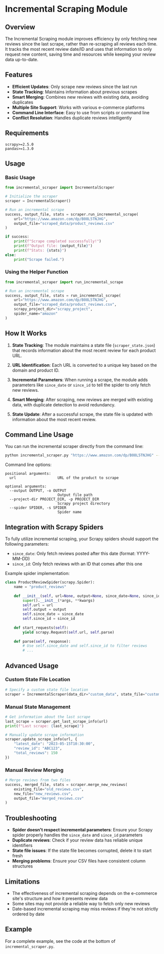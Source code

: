 # Incremental Scraping Module

## Overview

The Incremental Scraping module improves efficiency by only fetching new reviews since the last scrape, rather than re-scraping all reviews each time. It tracks the most recent review date/ID and uses that information to only request new content, saving time and resources while keeping your review data up-to-date.

## Features

- **Efficient Updates**: Only scrape new reviews since the last run
- **State Tracking**: Maintains information about previous scrapes
- **Smart Merging**: Combines new reviews with existing data, avoiding duplicates
- **Multiple Site Support**: Works with various e-commerce platforms
- **Command Line Interface**: Easy to use from scripts or command line
- **Conflict Resolution**: Handles duplicate reviews intelligently

## Requirements

```
scrapy>=2.5.0
pandas>=1.3.0
```

## Usage

### Basic Usage

```python
from incremental_scraper import IncrementalScraper

# Initialize the scraper
scraper = IncrementalScraper()

# Run an incremental scrape
success, output_file, stats = scraper.run_incremental_scrape(
    url="https://www.amazon.com/dp/B08L5TNJHG",
    output_file="scraped_data/product_reviews.csv"
)

if success:
    print(f"Scrape completed successfully!")
    print(f"Output file: {output_file}")
    print(f"Stats: {stats}")
else:
    print("Scrape failed.")
```

### Using the Helper Function

```python
from incremental_scraper import run_incremental_scrape

# Run an incremental scrape
success, output_file, stats = run_incremental_scrape(
    url="https://www.amazon.com/dp/B08L5TNJHG",
    output_file="scraped_data/product_reviews.csv",
    scrapy_project_dir="scrapy_project",
    spider_name="amazon"
)
```

## How It Works

1. **State Tracking**: The module maintains a state file (`scraper_state.json`) that records information about the most recent review for each product URL.

2. **URL Identification**: Each URL is converted to a unique key based on the domain and product ID.

3. **Incremental Parameters**: When running a scrape, the module adds parameters like `since_date` or `since_id` to tell the spider to only fetch new reviews.

4. **Smart Merging**: After scraping, new reviews are merged with existing data, with duplicate detection to avoid redundancy.

5. **State Update**: After a successful scrape, the state file is updated with information about the most recent review.

## Command Line Usage

You can run the incremental scraper directly from the command line:

```bash
python incremental_scraper.py "https://www.amazon.com/dp/B08L5TNJHG" --output scraped_data/product_reviews.csv
```

Command line options:

```
positional arguments:
  url                   URL of the product to scrape

optional arguments:
  --output OUTPUT, -o OUTPUT
                        Output file path
  --project-dir PROJECT_DIR, -p PROJECT_DIR
                        Scrapy project directory
  --spider SPIDER, -s SPIDER
                        Spider name
```

## Integration with Scrapy Spiders

To fully utilize incremental scraping, your Scrapy spiders should support the following parameters:

- `since_date`: Only fetch reviews posted after this date (format: YYYY-MM-DD)
- `since_id`: Only fetch reviews with an ID that comes after this one

Example spider implementation:

```python
class ProductReviewSpider(scrapy.Spider):
    name = "product_reviews"
    
    def __init__(self, url=None, output=None, since_date=None, since_id=None, *args, **kwargs):
        super().__init__(*args, **kwargs)
        self.url = url
        self.output = output
        self.since_date = since_date
        self.since_id = since_id
    
    def start_requests(self):
        yield scrapy.Request(self.url, self.parse)
    
    def parse(self, response):
        # Use self.since_date and self.since_id to filter reviews
        # ...
```

## Advanced Usage

### Custom State File Location

```python
# Specify a custom state file location
scraper = IncrementalScraper(data_dir="custom_data", state_file="custom_state.json")
```

### Manual State Management

```python
# Get information about the last scrape
last_scrape = scraper.get_last_scrape_info(url)
print(f"Last scrape: {last_scrape}")

# Manually update scrape information
scraper.update_scrape_info(url, {
    "latest_date": "2023-05-15T10:30:00",
    "review_id": "ABC123",
    "total_reviews": 150
})
```

### Manual Review Merging

```python
# Merge reviews from two files
success, merged_file, stats = scraper.merge_new_reviews(
    existing_file="old_reviews.csv",
    new_file="new_reviews.csv",
    output_file="merged_reviews.csv"
)
```

## Troubleshooting

- **Spider doesn't respect incremental parameters**: Ensure your Scrapy spider properly handles the `since_date` and `since_id` parameters
- **Duplicate reviews**: Check if your review data has reliable unique identifiers
- **State file issues**: If the state file becomes corrupted, delete it to start fresh
- **Merging problems**: Ensure your CSV files have consistent column structures

## Limitations

- The effectiveness of incremental scraping depends on the e-commerce site's structure and how it presents review data
- Some sites may not provide a reliable way to fetch only new reviews
- Date-based incremental scraping may miss reviews if they're not strictly ordered by date

## Example

For a complete example, see the code at the bottom of `incremental_scraper.py`.